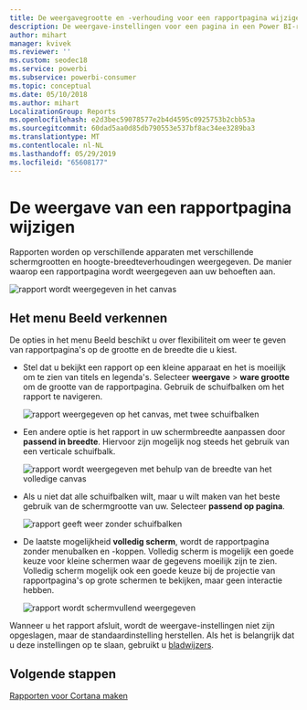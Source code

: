 ```yaml
---
title: De weergavegrootte en -verhouding voor een rapportpagina wijzigen
description: De weergave-instellingen voor een pagina in een Power BI-rapport wijzigen
author: mihart
manager: kvivek
ms.reviewer: ''
ms.custom: seodec18
ms.service: powerbi
ms.subservice: powerbi-consumer
ms.topic: conceptual
ms.date: 05/10/2018
ms.author: mihart
LocalizationGroup: Reports
ms.openlocfilehash: e2d3bec59078577e2b4d4595c0925753b2cbb53a
ms.sourcegitcommit: 60dad5aa0d85db790553e537bf8ac34ee3289ba3
ms.translationtype: MT
ms.contentlocale: nl-NL
ms.lasthandoff: 05/29/2019
ms.locfileid: "65608177"
---
```

# <a name="change-the-display-of-a-report-page"></a>De weergave van een rapportpagina wijzigen
Rapporten worden op verschillende apparaten met verschillende schermgrootten en hoogte-breedteverhoudingen weergegeven.  De manier waarop een rapportpagina wordt weergegeven aan uw behoeften aan.    

![rapport wordt weergegeven in het canvas](media/end-user-report-view/power-bi-report.png)

## <a name="explore-the-view-menu"></a>Het menu Beeld verkennen
De opties in het menu Beeld beschikt u over flexibiliteit om weer te geven van rapportpagina's op de grootte en de breedte die u kiest.

- Stel dat u bekijkt een rapport op een kleine apparaat en het is moeilijk om te zien van titels en legenda's.  Selecteer **weergave** > **ware grootte** om de grootte van de rapportpagina. Gebruik de schuifbalken om het rapport te navigeren. 

    ![rapport weergegeven op het canvas, met twee schuifbalken](media/end-user-report-view/power-bi-actual-size-new.png)


- Een andere optie is het rapport in uw schermbreedte aanpassen door **passend in breedte**. Hiervoor zijn mogelijk nog steeds het gebruik van een verticale schuifbalk.

  ![rapport wordt weergegeven met behulp van de breedte van het volledige canvas](media/end-user-report-view/power-bi-fit-to-width-new.png)

- Als u niet dat alle schuifbalken wilt, maar u wilt maken van het beste gebruik van de schermgrootte van uw.  Selecteer **passend op pagina**.

   ![rapport geeft weer zonder schuifbalken](media/end-user-report-view/power-bi-fit-to-width.png)

   
- De laatste mogelijkheid **volledig scherm**, wordt de rapportpagina zonder menubalken en -koppen. Volledig scherm is mogelijk een goede keuze voor kleine schermen waar de gegevens moeilijk zijn te zien.  Volledig scherm mogelijk ook een goede keuze bij de projectie van rapportpagina's op grote schermen te bekijken, maar geen interactie hebben.  

    ![rapport wordt schermvullend weergegeven](media/end-user-report-view/power-bi-full-screen.png)

Wanneer u het rapport afsluit, wordt de weergave-instellingen niet zijn opgeslagen, maar de standaardinstelling herstellen. Als het is belangrijk dat u deze instellingen op te slaan, gebruikt u [bladwijzers](end-user-bookmarks.md). 

## <a name="next-steps"></a>Volgende stappen
[Rapporten voor Cortana maken](../service-cortana-answer-cards.md)
